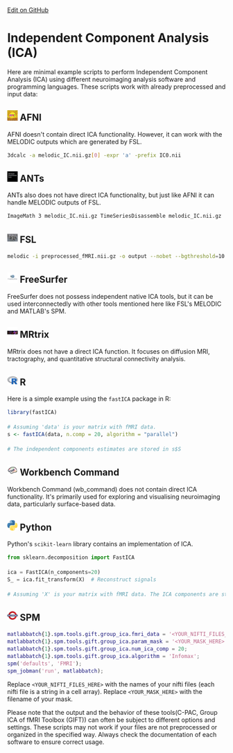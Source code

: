 [Edit on GitHub](https://github.com/cmi-dair/NeuRosetta/edit/main/src/statistical_analysis/independent_component_analysis_ica_.md)
# Independent Component Analysis (ICA)

Here are minimal example scripts to perform Independent Component Analysis (ICA) using different neuroimaging analysis software and programming languages. These scripts work with already preprocessed and input data:

## <img src="../icons/afni.png" height="24px" /> AFNI

AFNI doesn't contain direct ICA functionality. However, it can work with the MELODIC outputs which are generated by FSL.

```sh
3dcalc -a melodic_IC.nii.gz[0] -expr 'a' -prefix IC0.nii
```

## <img src="../icons/ants.png" height="24px" /> ANTs

ANTs also does not have direct ICA functionality, but just like AFNI it can handle MELODIC outputs of FSL.

```sh
ImageMath 3 melodic_IC.nii.gz TimeSeriesDisassemble melodic_IC.nii.gz
```

## <img src="../icons/fsl.png" height="24px" /> FSL

```sh
melodic -i preprocessed_fMRI.nii.gz -o output --nobet --bgthreshold=10 --tr=2.0 --mmthresh=0.5 --Oall
```

## <img src="../icons/freesurfer.png" height="24px" /> FreeSurfer

FreeSurfer does not possess independent native ICA tools, but it can be used interconnectedly with other tools mentioned here like FSL's MELODIC and MATLAB's SPM.

## <img src="../icons/mrtrix.png" height="24px" /> MRtrix

MRtrix does not have a direct ICA function. It focuses on diffusion MRI, tractography, and quantitative structural connectivity analysis.

## <img src="../icons/r.png" height="24px" /> R

Here is a simple example using the `fastICA` package in R:

```R
library(fastICA)

# Assuming 'data' is your matrix with fMRI data.
s <- fastICA(data, n.comp = 20, algorithm = "parallel")

# The independent components estimates are stored in s$S
```

## <img src="../icons/workbench_command.png" height="24px" /> Workbench Command

Workbench Command (wb_command) does not contain direct ICA functionality. It's primarily used for exploring and visualising neuroimaging data, particularly surface-based data.

## <img src="../icons/python.png" height="24px" /> Python

Python's `scikit-learn` library contains an implementation of ICA. 

```python
from sklearn.decomposition import FastICA

ica = FastICA(n_components=20)
S_ = ica.fit_transform(X)  # Reconstruct signals

# Assuming 'X' is your matrix with fMRI data. The ICA components are stored in 'S_'.
```

## <img src="../icons/spm.png" height="24px" /> SPM

```matlab
matlabbatch{1}.spm.tools.gift.group_ica.fmri_data = '<YOUR_NIFTI_FILES_HERE>';
matlabbatch{1}.spm.tools.gift.group_ica.param_mask = '<YOUR_MASK_HERE>';
matlabbatch{1}.spm.tools.gift.group_ica.num_ica_comp = 20;
matlabbatch{1}.spm.tools.gift.group_ica.algorithm = 'Infomax';
spm('defaults', 'FMRI');
spm_jobman('run', matlabbatch);
```

Replace `<YOUR_NIFTI_FILES_HERE>` with the names of your nifti files (each nifti file is a string in a cell array). Replace `<YOUR_MASK_HERE>` with the filename of your mask.

Please note that the output and the behavior of these tools(C-PAC, Group ICA of fMRI Toolbox (GIFT)) can often be subject to different options and settings. These scripts may not work if your files are not preprocessed or organized in the specified way. Always check the documentation of each software to ensure correct usage.
